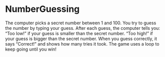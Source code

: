# NumberGuessing
The computer picks a secret number between 1 and 100.
You try to guess the number by typing your guess.
After each guess, the computer tells you:
“Too low!” if your guess is smaller than the secret number.
“Too high!” if your guess is bigger than the secret number.
When you guess correctly, it says “Correct!” and shows how many tries it took.
The game uses a loop to keep going until you win!
